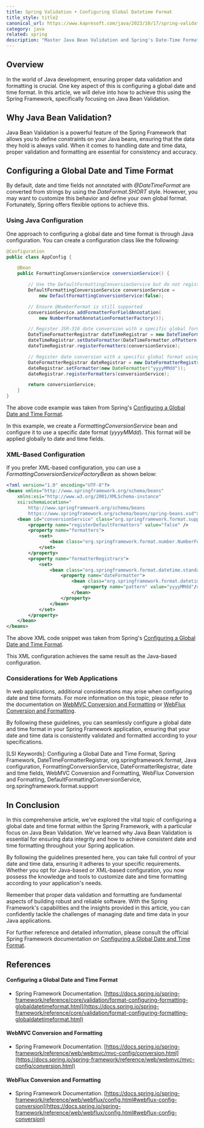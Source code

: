 ```yaml
---
title: Spring Validation • Configuring Global Datetime Format
title_style: title2
canonical_url: https://www.kapresoft.com/java/2023/10/17/spring-validation-configuring-global-datetime-format.html
category: java
related: spring
description: "Master Java Bean Validation and Spring's Date-Time Formatting for Robust Applications."
---
```


## Overview

In the world of Java development, ensuring proper data validation and formatting is crucial. One key aspect of this is configuring a global date and time format. In this article, we will delve into how to achieve this using the Spring Framework, specifically focusing on Java Bean Validation.<!--excerpt-->

## Why Java Bean Validation?

Java Bean Validation is a powerful feature of the Spring Framework that allows you to define constraints on your Java beans, ensuring that the data they hold is always valid. When it comes to handling date and time data, proper validation and formatting are essential for consistency and accuracy.

## Configuring a Global Date and Time Format

By default, date and time fields not annotated with _@DateTimeFormat_ are converted from strings by using the _DateFormat.SHORT_ style. However, you may want to customize this behavior and define your own global format. Fortunately, Spring offers flexible options to achieve this.

### Using Java Configuration

One approach to configuring a global date and time format is through Java configuration. You can create a configuration class like the following:

```java
@Configuration
public class AppConfig {

	@Bean 
	public FormattingConversionService conversionService() {

		// Use the DefaultFormattingConversionService but do not register defaults 
		DefaultFormattingConversionService conversionService =
			new DefaultFormattingConversionService(false);

		// Ensure @NumberFormat is still supported 
		conversionService.addFormatterForFieldAnnotation(
			new NumberFormatAnnotationFormatterFactory());

		// Register JSR-310 date conversion with a specific global format using setDateFormatter(..)
		DateTimeFormatterRegistrar dateTimeRegistrar = new DateTimeFormatterRegistrar();
		dateTimeRegistrar.setDateFormatter(DateTimeFormatter.ofPattern("yyyyMMdd"));
		dateTimeRegistrar.registerFormatters(conversionService);

		// Register date conversion with a specific global format using setFormatter(..)
		DateFormatterRegistrar dateRegistrar = new DateFormatterRegistrar();
		dateRegistrar.setFormatter(new DateFormatter("yyyyMMdd"));
		dateRegistrar.registerFormatters(conversionService);

		return conversionService;
	}
}
```
The above code example was taken from Spring's [Configuring a Global Date and Time Format](https://docs.spring.io/spring-framework/reference/core/validation/format-configuring-formatting-globaldatetimeformat.html).

In this example, we create a _FormattingConversionService_ bean and configure it to use a specific date format (_yyyyMMdd_). This format will be applied globally to date and time fields.

### XML-Based Configuration

If you prefer XML-based configuration, you can use a _FormattingConversionServiceFactoryBean_ as shown below:

```xml
<?xml version="1.0" encoding="UTF-8"?>
<beans xmlns="http://www.springframework.org/schema/beans" 
	xmlns:xsi="http://www.w3.org/2001/XMLSchema-instance" 
	xsi:schemaLocation="
		http://www.springframework.org/schema/beans
		https://www.springframework.org/schema/beans/spring-beans.xsd">
	<bean id="conversionService" class="org.springframework.format.support.FormattingConversionServiceFactoryBean"> 
		<property name="registerDefaultFormatters" value="false" /> 
		<property name="formatters"> 
			<set> 
				<bean class="org.springframework.format.number.NumberFormatAnnotationFormatterFactory" /> 
			</set> 
		</property> 
		<property name="formatterRegistrars"> 
			<set> 
				<bean class="org.springframework.format.datetime.standard.DateTimeFormatterRegistrar"> 
					<property name="dateFormatter"> 
						<bean class="org.springframework.format.datetime.standard.DateTimeFormatterFactoryBean"> 
							<property name="pattern" value="yyyyMMdd"/> 
						</bean> 
					</property> 
				</bean> 
			</set> 
		</property> 
	</bean>
</beans>
```

The above XML code snippet was taken from Spring's [Configuring a Global Date and Time Format](https://docs.spring.io/spring-framework/reference/core/validation/format-configuring-formatting-globaldatetimeformat.html).

This XML configuration achieves the same result as the Java-based configuration.

### Considerations for Web Applications

In web applications, additional considerations may arise when configuring date and time formats. For more information on this topic, please refer to the documentation on [WebMVC Conversion and Formatting](https://docs.spring.io/spring-framework/reference/web/webmvc/mvc-config/conversion.html) or [WebFlux Conversion and Formatting](https://docs.spring.io/spring-framework/reference/web/webflux/config.html#webflux-config-conversion).

By following these guidelines, you can seamlessly configure a global date and time format in your Spring Framework application, ensuring that your date and time data is consistently validated and formatted according to your specifications.

[LSI Keywords]: Configuring a Global Date and Time Format, Spring Framework, DateTimeFormatterRegistrar, org.springframework.format, Java configuration, FormattingConversionService, DateFormatterRegistrar, date and time fields, WebMVC Conversion and Formatting, WebFlux Conversion and Formatting, DefaultFormattingConversionService, org.springframework.format.support


## In Conclusion

In this comprehensive article, we've explored the vital topic of configuring a global date and time format within the Spring Framework, with a particular focus on Java Bean Validation. We've learned why Java Bean Validation is essential for ensuring data integrity and how to achieve consistent date and time formatting throughout your Spring application.

By following the guidelines presented here, you can take full control of your date and time data, ensuring it adheres to your specific requirements. Whether you opt for Java-based or XML-based configuration, you now possess the knowledge and tools to customize date and time formatting according to your application's needs.

Remember that proper data validation and formatting are fundamental aspects of building robust and reliable software. With the Spring Framework's capabilities and the insights provided in this article, you can confidently tackle the challenges of managing date and time data in your Java applications.

For further reference and detailed information, please consult the official Spring Framework documentation on [Configuring a Global Date and Time Format](https://docs.spring.io/spring-framework/reference/core/validation/format-configuring-formatting-globaldatetimeformat.html).

## References

#### **Configuring a Global Date and Time Format**
- Spring Framework Documentation. [https://docs.spring.io/spring-framework/reference/core/validation/format-configuring-formatting-globaldatetimeformat.html](https://docs.spring.io/spring-framework/reference/core/validation/format-configuring-formatting-globaldatetimeformat.html)

#### **WebMVC Conversion and Formatting**
- Spring Framework Documentation. [https://docs.spring.io/spring-framework/reference/web/webmvc/mvc-config/conversion.html](https://docs.spring.io/spring-framework/reference/web/webmvc/mvc-config/conversion.html)

#### **WebFlux Conversion and Formatting**
- Spring Framework Documentation. [https://docs.spring.io/spring-framework/reference/web/webflux/config.html#webflux-config-conversion](https://docs.spring.io/spring-framework/reference/web/webflux/config.html#webflux-config-conversion)

